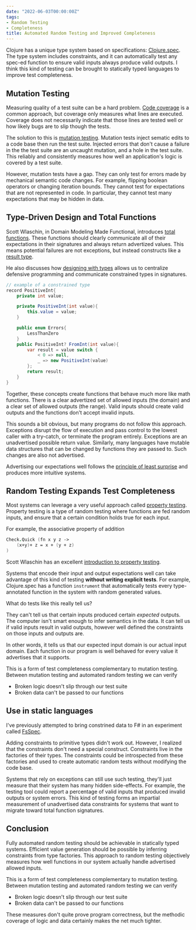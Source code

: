 ```yaml
---
date: "2022-06-03T00:00:00Z"
tags:
- Random Testing
- Completeness
title: Automated Random Testing and Improved Completeness
---
```


Clojure has a unique type system based on specifications: [Clojure.spec](https://clojure.org/guides/spec). The type system includes constraints, and it can automatically test any spec-ed function to ensure valid inputs always produce valid outputs. I think this kind of testing can be brought to statically typed languages to improve test completeness.

<!-- TODO: throw out Domain testing as a potential name, if this doesn't already have a name -->

## Mutation Testing

Measuring quality of a test suite can be a hard problem. [Code coverage](https://en.wikipedia.org/wiki/Code_coverage) is a common approach, but coverage only measures what lines are executed. Coverage does not necessarily indicate that those lines are tested well or how likely bugs are to slip though the tests.

The solution to this is [mutation testing](https://en.wikipedia.org/wiki/Mutation_testing). Mutation tests inject sematic edits to a code base then run the test suite. Injected errors that don't cause a failure in the the test suite are an uncaught mutation, and a hole in the test suite. This reliably and consistently measures how well an application's logic is covered by a test suite.

However, mutation tests have a gap. They can only test for errors made by mechanical semantic code changes. For example, flipping boolean operators or changing iteration bounds.
They cannot test for expectations that are not represented in code. In particular, they cannot test many expectations that may be hidden in data.

## Type-Driven Design and Total Functions

Scott Wlaschin, in Domain Modeling Made Functional, introduces [total functions](https://en.wikipedia.org/wiki/Partial_function). These functions should clearly communicate all of their expectations in their signatures and always return advertized values. This means potential failures are not exceptions, but instead constructs like a [result type](../posts/2021-01-15-Results-Update.md).

He also discusses how [designing with types](https://fsharpforfunandprofit.com/series/designing-with-types/) allows us to centralize defensive programming and communicate constrained types in signatures.

```cs
// example of a constrained type
record PositiveInt{
    private int value;

    private PositiveInt(int value){
        this.value = value;
    }

    public enum Errors{
        LessThanZero
    }
    public PositiveInt? FromInt(int value){
        var result = value switch {
            < 0 => null,
            _ => new PositiveInt(value)
        };
        return result;
    }
}
```

Together, these concepts create functions that behave much more like math functions. There is a clear advertized set of allowed inputs (the domain) and a clear set of allowed outputs (the range). Valid inputs should create valid outputs and the functions don't accept invalid inputs. 

This sounds a bit obvious, but many programs do not follow this approach. Exceptions disrupt the flow of execution and pass control to the lowest caller with a try-catch, or terminate the program entirely. Exceptions are an unadvertised possible return value. Similarly, many languages have mutable data structures that can be changed by functions they are passed to. Such changes are also not advertised. 

Advertising our expectations well follows the [principle of least surprise](https://en.wikipedia.org/wiki/Principle_of_least_astonishment) and produces more intuitive systems.

## Random Testing Expands Test Completeness

Most systems can leverage a very useful approach called [property testing](https://en.wikipedia.org/wiki/Property_testing). Property testing is a type of random testing where functions are fed random inputs, and ensure that a certain condition holds true for each input.

For example, the associative property of addition
```fsharp
Check.Quick (fn x y z ->
    (x+y)+ z = x + (y + z)
)
```
Scott Wlaschin has an excellent [introduction to property testing](https://fsharpforfunandprofit.com/posts/property-based-testing/).

Systems that encode their input and output expectations well can take advantage of this kind of testing **without writing explicit tests**.
For example, Clojure.spec has a function `instrument` that automatically tests every type-annotated function in the system with random generated values.

What do tests like this really tell us?

They can't tell us that certain inputs produced certain *expected* outputs. The computer isn't smart enough to infer semantics in the data.
It can tell us if valid inputs result in valid outputs, however well defined the constraints on those inputs and outputs are.

In other words, it tells us that our expected input domain is our actual input domain. Each function in our program is well behaved for every value it advertises that it supports.

This is a form of test completeness complementary to mutation testing. Between mutation testing and automated random testing we can verify 
- Broken logic doesn't slip through our test suite
- Broken data can't be passed to our functions

## Use in static languages

I've previously attempted to bring constrined data to F# in an experiment called [FsSpec](https://github.com/farlee2121/FsSpec).

Adding constraints to primitive types didn't work out. However, I realized that the constraints don't need a special construct. 
Constraints live in the factories of their types. The constraints could be introspected from these factories and used to create automatic random tests without modifying the code base.

Systems that rely on exceptions can still use such testing, they'll just measure that their system has many hidden side-effects. For example, the testing tool could report a percentage of valid inputs that produced invalid outputs or system errors.
This kind of testing forms an impartial measurement of unadvertised data constraints for systems that want to migrate toward total function signatures.


## Conclusion

Fully automated random testing should be achievable in statically typed systems. Efficient value generation should be possible by inferring constraints from type factories.
This approach to random testing objectively measures how well functions in our system actually handle advertised allowed inputs.

This is a form of test completeness complementary to mutation testing. Between mutation testing and automated random testing we can verify 
- Broken logic doesn't slip through our test suite
- Broken data can't be passed to our functions

These measures don't quite prove program correctness, but the methodic coverage of logic and data certainly makes the net much tighter. 